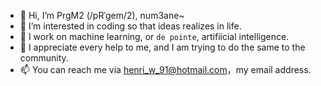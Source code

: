 - 👋 Hi, I’m PrgM2 (/pRˈɡem/2), num3ane~
- 👀 I’m interested in coding so that ideas realizes in life.
- 🌱 I work on machine learning, or `de pointe`, artifiicial intelligence.
- 💞️ I appreciate every help to me, and I am trying to do the same to the community.
- 📫 You can reach me via henri_w_91@hotmail.com，my email address.

<!---
shuyueW1991/shuyueW1991 is a ✨ special ✨ repository because its `README.md` (this file) appears on your GitHub profile.
You can click the Preview link to take a look at your changes.
--->
